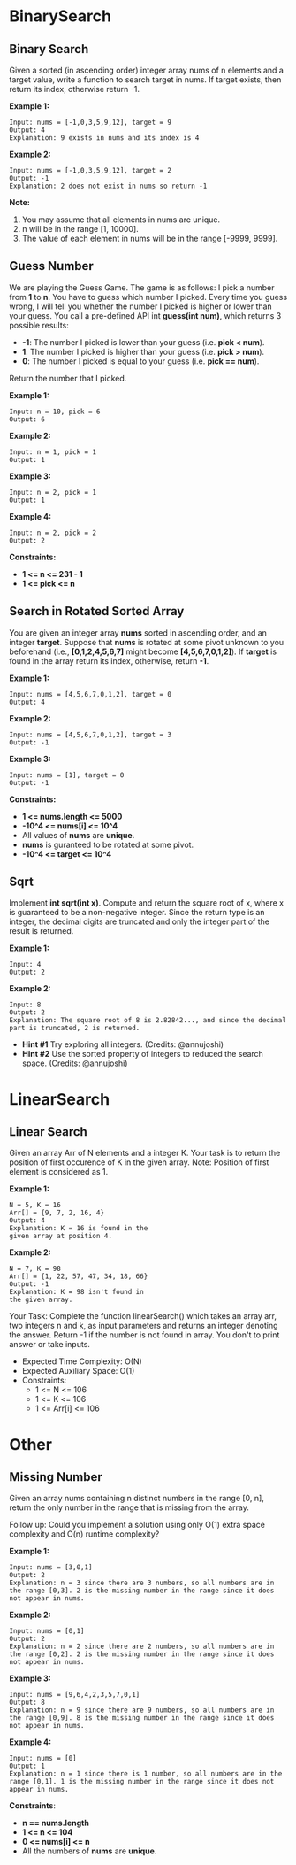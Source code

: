 # BinarySearch
## Binary Search
Given a sorted (in ascending order) integer array nums of n elements and a target value, write a function to search target in nums. 
If target exists, then return its index, otherwise return -1.

**Example 1:**
```
Input: nums = [-1,0,3,5,9,12], target = 9
Output: 4
Explanation: 9 exists in nums and its index is 4
```
**Example 2:**
```
Input: nums = [-1,0,3,5,9,12], target = 2
Output: -1
Explanation: 2 does not exist in nums so return -1
```
**Note:**
1. You may assume that all elements in nums are unique.
2. n will be in the range [1, 10000].
3. The value of each element in nums will be in the range [-9999, 9999].

## Guess Number
We are playing the Guess Game. The game is as follows:
I pick a number from **1** to **n**. You have to guess which number I picked.
Every time you guess wrong, I will tell you whether the number I picked is higher or lower than your guess.
You call a pre-defined API int **guess(int num)**, which returns 3 possible results:

- **-1**: The number I picked is lower than your guess (i.e. **pick < num**).
- **1**: The number I picked is higher than your guess (i.e. **pick > num**).
- **0**: The number I picked is equal to your guess (i.e. **pick == num**).

Return the number that I picked.

**Example 1:**
```
Input: n = 10, pick = 6
Output: 6
```
**Example 2:**
```
Input: n = 1, pick = 1
Output: 1
```
**Example 3:**
```
Input: n = 2, pick = 1
Output: 1
```
**Example 4:**
```
Input: n = 2, pick = 2
Output: 2
```
**Constraints:**
* **1 <= n <= 231 - 1**
* **1 <= pick <= n**

## Search in Rotated Sorted Array
You are given an integer array **nums** sorted in ascending order, and an integer **target**.
Suppose that **nums** is rotated at some pivot unknown to you beforehand (i.e., **[0,1,2,4,5,6,7]** might become **[4,5,6,7,0,1,2]**).
If **target** is found in the array return its index, otherwise, return **-1**.

**Example 1:**
```
Input: nums = [4,5,6,7,0,1,2], target = 0
Output: 4
```
**Example 2:**
```
Input: nums = [4,5,6,7,0,1,2], target = 3
Output: -1
```
**Example 3:**
```
Input: nums = [1], target = 0
Output: -1
```
**Constraints:**
* **1 <= nums.length <= 5000**
* **-10^4 <= nums[i] <= 10^4**
* All values of **nums** are **unique**.
* **nums** is guranteed to be rotated at some pivot.
* **-10^4 <= target <= 10^4**

## Sqrt
Implement **int sqrt(int x)**.
Compute and return the square root of x, where x is guaranteed to be a non-negative integer.
Since the return type is an integer, the decimal digits are truncated and only the integer part of the result is returned.

**Example 1:**
```
Input: 4
Output: 2
```
**Example 2:**
```
Input: 8
Output: 2
Explanation: The square root of 8 is 2.82842..., and since the decimal part is truncated, 2 is returned.
```
* **Hint #1**
Try exploring all integers. (Credits: @annujoshi)
* **Hint #2**
Use the sorted property of integers to reduced the search space. (Credits: @annujoshi)

# LinearSearch
## Linear Search
Given an array Arr of N elements and a integer K. Your task is to return the position of first occurence of K in the given array.
Note: Position of first element is considered as 1.

**Example 1:**
```
N = 5, K = 16
Arr[] = {9, 7, 2, 16, 4}
Output: 4
Explanation: K = 16 is found in the
given array at position 4.
```
**Example 2:**
```
N = 7, K = 98
Arr[] = {1, 22, 57, 47, 34, 18, 66}
Output: -1
Explanation: K = 98 isn't found in
the given array.
```
Your Task:
Complete the function linearSearch() which takes an array arr, two integers n and k, as input parameters and returns an integer denoting the answer. 
Return -1 if the number is not found in array. You don't to print answer or take inputs.

- Expected Time Complexity: O(N)
- Expected Auxiliary Space: O(1)
- Constraints:
    - 1 <= N <= 106
    - 1 <= K <= 106
    - 1 <= Arr[i] <= 106

# Other
## Missing Number
Given an array nums containing n distinct numbers in the range [0, n], return the only number in the range that is missing from the array.

Follow up: Could you implement a solution using only O(1) extra space complexity and O(n) runtime complexity?

**Example 1:**
```
Input: nums = [3,0,1]
Output: 2
Explanation: n = 3 since there are 3 numbers, so all numbers are in the range [0,3]. 2 is the missing number in the range since it does not appear in nums.
```
**Example 2:**
```
Input: nums = [0,1]
Output: 2
Explanation: n = 2 since there are 2 numbers, so all numbers are in the range [0,2]. 2 is the missing number in the range since it does not appear in nums.
```
**Example 3:**
```
Input: nums = [9,6,4,2,3,5,7,0,1]
Output: 8
Explanation: n = 9 since there are 9 numbers, so all numbers are in the range [0,9]. 8 is the missing number in the range since it does not appear in nums.
```
**Example 4:**
```
Input: nums = [0]
Output: 1
Explanation: n = 1 since there is 1 number, so all numbers are in the range [0,1]. 1 is the missing number in the range since it does not appear in nums.
```
**Constraints**:
- **n == nums.length**
- **1 <= n <= 104**
- **0 <= nums[i] <= n**
- All the numbers of **nums** are **unique**.
